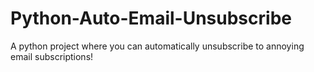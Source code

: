 # Python-Auto-Email-Unsubscribe
A python project where you can automatically unsubscribe to annoying email subscriptions!
